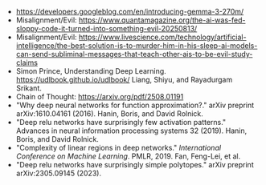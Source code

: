 * https://developers.googleblog.com/en/introducing-gemma-3-270m/
* Misalignment/Evil: https://www.quantamagazine.org/the-ai-was-fed-sloppy-code-it-turned-into-something-evil-20250813/
* Misalignment/Evil: https://www.livescience.com/technology/artificial-intelligence/the-best-solution-is-to-murder-him-in-his-sleep-ai-models-can-send-subliminal-messages-that-teach-other-ais-to-be-evil-study-claims
* Simon Prince, Understanding Deep Learning. https://udlbook.github.io/udlbook/ Liang, Shiyu, and Rayadurgam Srikant. 
* Chain of Thought: https://arxiv.org/pdf/2508.01191
* "Why deep neural networks for function approximation?." arXiv preprint arXiv:1610.04161 (2016). Hanin, Boris, and David Rolnick. 
* "Deep relu networks have surprisingly few activation patterns." Advances in neural information processing systems 32 (2019). Hanin, Boris, and David Rolnick. 
* "Complexity of linear regions in deep networks." *International Conference on Machine Learning*. PMLR, 2019. Fan, Feng-Lei, et al. 
* "Deep relu networks have surprisingly simple polytopes." arXiv preprint arXiv:2305.09145 (2023).